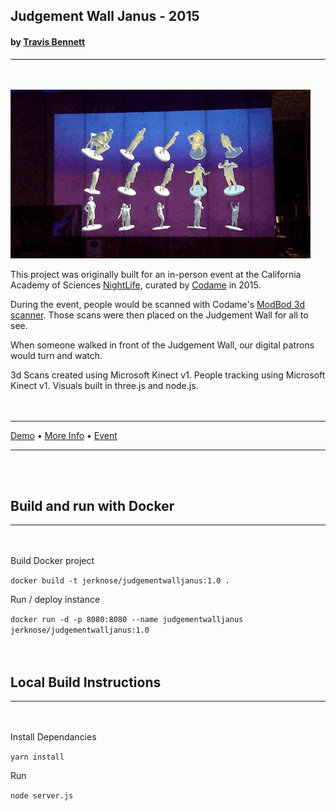 ## Judgement Wall Janus - 2015  
#### by [Travis Bennett](https://travisbennett.com)  
___  
\
&nbsp;  
![Image of Judgement Wall Janus](https://github.com/jerknose/judgementWallJanus/blob/master/public/janus.gif?raw=true)  
  
This project was originally built for an in-person event at the California Academy of Sciences [NightLife](https://www.calacademy.org/nightlife), curated by [Codame](https://codame.com/events/body-scan-asset-jam) in 2015.

During the event, people would be scanned with Codame's [ModBod 3d scanner](https://codame.com/projects/modbod). Those scans were then placed on the Judgement Wall for all to see.  
  
When someone walked in front of the Judgement Wall, our digital patrons would turn and watch.  
  
3d Scans created using Microsoft Kinect v1. People tracking using Microsoft Kinect v1. Visuals built in three.js and node.js.  
\
&nbsp;  
___  
[Demo](https://reckless.technology/archive/judgement-wall-janus/) • [More Info](https://www.travisbennett.com/all/judgement-wall-janus) • [Event](https://codame.com/events/body-scan-asset-jam)  
___  
\
&nbsp;  
## Build and run with Docker  
___  
\
&nbsp;  
Build Docker project  
  
`docker build -t jerknose/judgementwalljanus:1.0 .`  
  
Run / deploy instance  
  
`docker run -d -p 8080:8080 --name judgementwalljanus jerknose/judgementwalljanus:1.0`  
\
&nbsp;  
## Local Build Instructions
___  
\
&nbsp;  
Install Dependancies  
  
`yarn install`  
  
Run  
  
`node server.js`

